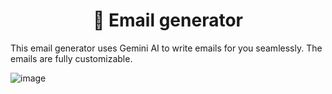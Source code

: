 <h1 align=center>
  📧 Email generator
</h1>

This email generator uses Gemini AI to write emails for you seamlessly. The emails are fully customizable.

![image](https://github.com/piyushchugeja/email-generator/assets/66639966/f2dc8a52-7ba7-4326-bf10-95b614846a76)
